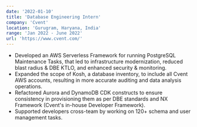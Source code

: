 ```yaml
---
date: '2022-01-10'
title: 'Database Engineering Intern'
company: 'Cvent'
location: 'Gurugram, Haryana, India'
range: 'Jan 2022 - June 2022'
url: 'https://www.cvent.com/'
---
```


- Developed an AWS Serverless Framework for running PostgreSQL Maintenance Tasks, that led to infrastructure modernization, reduced blast radius & DBE KTLO, and enhanced security & monitoring.
- Expanded the scope of Kosh, a database inventory, to include all Cvent AWS accounts, resulting in more accurate auditing and data analysis operations.
- Refactored Aurora and DynamoDB CDK constructs to ensure consistency in provisioning them as per DBE standards and NX Framework (Cvent's in-house Developer Framework).
- Supported developers cross-team by working on 120+ schema and user management tasks.
